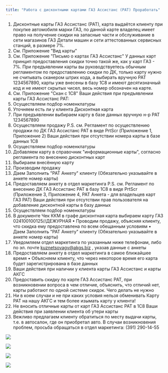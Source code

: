 ```yaml
---
title: "Работа с дисконтными картами ГАЗ Ассистанс (РАТ) Проработать"
---
```


1. Дисконтные карты ГАЗ Ассистанс (РАТ), карта выдаётся клиенту при покупке автомобиля марки ГАЗ, по данной карте владелец имеет право на получение скидки на запасные части и обслуживание в сети магазинов ГАЗ Детали машин и сети аттестованных сервисных станций, в размере 7%.
2. См. Приложение "Вид карты"
3.  См. Приложение "Письмо о картах ГАЗ Ассистанс" У данных карт принцип предоставления скидки точно такой же, как у карт ГАЗ - 7%. При предъявлении карты вы руководствуетесь обычным регламентом по предоставлению скидки по ДК, только карту нужно не считывать сканером штрих кода, а выбирать вручную РАТ 1234567890, карты уже внесены в базу 1С8 и имеют десятизначный код и не имеют скрытых чисел, весь номер обозначен на карте.
4. См. Приложение "Скан с 1С8" Ваши действия при предъявлении карты ГАЗ Ассистанс РАТ:
5. Осуществляем подбор номенклатуры
6. Уточняем есть ли у клиента Дисконтная карта
7. При предъявлении выбираем карту в базе данных вручную н-р РАТ 1234567890
8. Осуществляем продажу P.S. см. Регламент по осуществлению продажи по ДК ГАЗ Ассистанс РАТ в виде PrtScr (Приложение 1, Приложение 2) Ваши действия при отсутствии номера карты в базе данных 1С8
9. Осуществляем подбор номенклатуры
10. Добавляем карту в справочник "информационные карты", согласно регламента по внесению дисконтных карт
11. Выбираем внесённую карту
12. Производим продажу
13. Даем Заполнить "РАТ Анкету" клиенту (Обязательно указывайте в анкете номер карты)
14. Предоставляем анкету в отдел маркетинга P.S. см. Регламент по внесению ДК ГАЗ Ассистанс РАТ в базу 1С8 в виде PrtScr (Приложение 3, Приложение 4, РАТ Анкета - для владельцев карт ГАЗ РАТ) Ваши действия при отсутствии прав пользователя на добавление дисконтной карты в базу данных
15. Осуществляем подбор номенклатуры
16. В документе Чек ККМ в графе дисконтная карта выбираем карту ГАЗ 024100100125//ДЕЖУРНАЯ • Проводим продажу, объясняя клиенту, что скидка ему предоставлена по всем обещанным условиям • Даем Заполнить "РАТ Анкету" клиенту (Обязательно указывайте в анкете номер карты)
17. Уведомляем отдел маркетинга по указанным ниже телефонам, либо по эл. почте kuznetsovagv@akgs.biz , указав данные с анкеты
18. Предоставляем анкету в отдел маркетинга в самое ближайшее время • Объясняем клиенту, что через некоторое время его карта будет зарегистрирована в базе данных
19. Ваши действия при наличии у клиента карты ГАЗ Ассистанс и карты АКГС
20. Предоставить скидку по карте ГАЗ Ассистанс РАТ, при возникновении вопроса в чем отличие, объяснить, что отличий нет, карты работают по одной системе скидок. Чего делать не нужно
21. Ни в коем случаи и не при каких условия нельзя обменивать Карту РАТ на нашу АКГС и тем более изымать карту у клиента!
22. Не вносить отличные карты от карт ГАЗ Ассистанс РАТ в 1С8 Ваши действия при заявлении клиента об утери карты
23. Вежливо предлагаем клиенту обратиться по месту выдачи карты, т.е. в автосалон, где он приобретал авто. В случаи возникновения проблем, просьба обращаться в отдел маркетинга: (391) 290-14-55

![](lu902410czv_tmp_8731c7e39b804686.jpg)

![](lu902410czv_tmp_a6608a431656516f.jpg)

![](lu902410czv_tmp_c1cf8a4db144da72.jpg)

![](lu902410czv_tmp_e924ad1472316566.gif)
